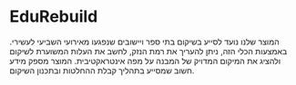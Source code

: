 # EduRebuild
המוצר שלנו נועד לסייע בשיקום בתי ספר ויישובים שנפגעו מאירועי השביעי לעשירי. באמצעות הכלי הזה, ניתן להעריך את רמת הנזק, לחשב את העלות המשוערת לשיקום ולהציג את המיקום המדויק של המבנה על מפה אינטראקטיבית. המוצר מספק מידע חשוב שמסייע בתהליך קבלת ההחלטות ובתכנון השיקום.
